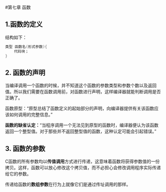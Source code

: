 #第七章 函数

## 1.函数的定义
结构如下：
```c
类型 函数名(形式参数){
    代码块；
}
```

## 2. 函数的声明
当编译调用一个函数的时候，并不知道这个函数的参数类型和参数个数以及返回值。所以我们需要在函数调用前，对函数进行声明，这样编译器就能判断调用是否正确了。

函数原型：“原型总结了函数定义的起始部分的声明，向编译器提供有关该函数应该如何调用的完整信息。”

**函数的缺省认定：**“当程序调用一个无法见到原型的函数时，编译器便认为该函数返回一个整型值。对于那些并不返回整型值的函数，这种认定可能会引起错误。”


## 3. 函数的参数

C函数的所有参数均以**传值调用**方式进行传递，这意味着函数将获得参数值的一份拷贝。这样，函数可以放心修改这个拷贝值，而不必担心会修改调用程序实际传递给它的参数。


传递给函数的**数组参数**在行为上就像它们是通过传址调用的那样。

